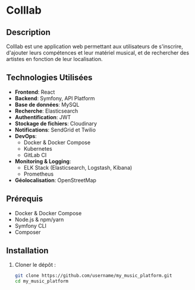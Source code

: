 # Colllab

## Description
Colllab est une application web permettant aux utilisateurs de s'inscrire, d'ajouter leurs compétences et leur matériel musical, et de rechercher des artistes en fonction de leur localisation.

## Technologies Utilisées
- **Frontend**: React
- **Backend**: Symfony, API Platform
- **Base de données**: MySQL
- **Recherche**: Elasticsearch
- **Authentification**: JWT
- **Stockage de fichiers**: Cloudinary
- **Notifications**: SendGrid et Twilio
- **DevOps**:
  - Docker & Docker Compose
  - Kubernetes
  - GitLab CI
- **Monitoring & Logging**:
  - ELK Stack (Elasticsearch, Logstash, Kibana)
  - Prometheus
- **Géolocalisation**: OpenStreetMap

## Prérequis
- Docker & Docker Compose
- Node.js & npm/yarn
- Symfony CLI
- Composer

## Installation

1. Cloner le dépôt :
   ```bash
   git clone https://github.com/username/my_music_platform.git
   cd my_music_platform
